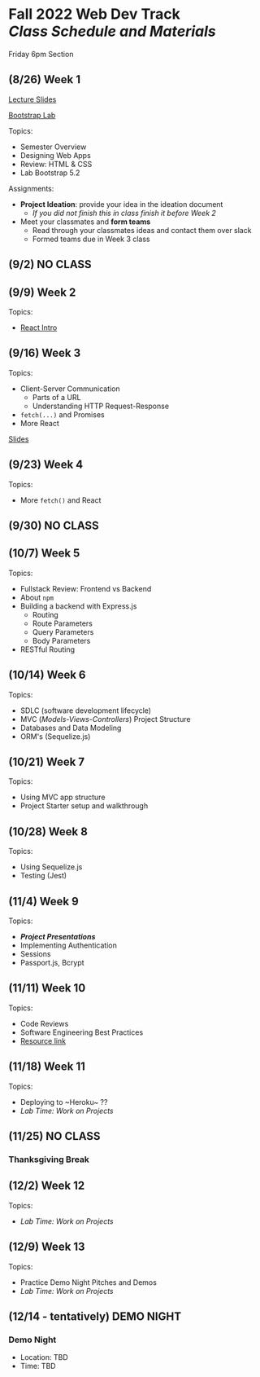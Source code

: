 
# Fall 2022 Web Dev Track <br />_Class Schedule and Materials_

Friday 6pm Section

## (8/26) Week 1

[Lecture Slides](https://docs.google.com/presentation/d/1o8g0k32GoYaWl-Jxyc0s5tfqPF6D3Y0bC8NzlfgvNtI/edit?usp=sharing)

[Bootstrap Lab](https://github.com/CUNYTechPrep/lab-bootstrap-5.2)

Topics:

- Semester Overview
- Designing Web Apps
- Review: HTML & CSS
- Lab Bootstrap 5.2

Assignments:


- **Project Ideation**: provide your idea in the ideation document
    + *If you did not finish this in class finish it before Week 2*
- Meet your classmates and **form teams**
    + Read through your classmates ideas and contact them over slack
    + Formed teams due in Week 3 class

## (9/2) NO CLASS


## (9/9) Week 2

Topics:

- [React Intro](https://docs.google.com/presentation/d/1CSbULftt5IP89SKdYIUZM_04BlkgonVys9_-B4F6nZ8/edit?usp=sharing)



## (9/16) Week 3


Topics:

- Client-Server Communication
    + Parts of a URL
    + Understanding HTTP Request-Response
- `fetch(...)` and Promises
- More React

[Slides](https://docs.google.com/presentation/d/1C8UvHIol1NeKwiFhQII-3-UJKqjRMkBm7iUl8i5mi-c/edit?usp=sharing)


## (9/23) Week 4

Topics:

- More `fetch()` and React

## (9/30) NO CLASS

## (10/7) Week 5


Topics:

- Fullstack Review: Frontend vs Backend
- About `npm`
- Building a backend with Express.js
    + Routing
    + Route Parameters
    + Query Parameters
    + Body Parameters
- RESTful Routing

## (10/14) Week 6

Topics:

- SDLC (software development lifecycle)
- MVC (_Models-Views-Controllers_) Project Structure
- Databases and Data Modeling
- ORM's (Sequelize.js)

## (10/21) Week 7


Topics:

- Using MVC app structure
- Project Starter setup and walkthrough


## (10/28) Week 8


Topics:

- Using Sequelize.js
- Testing (Jest)

## (11/4) Week 9

Topics:

- **_Project Presentations_**
- Implementing Authentication
- Sessions
- Passport.js, Bcrypt

## (11/11) Week 10


Topics:

- Code Reviews
- Software Engineering Best Practices
- [Resource link](http://web.mit.edu/6.005/www/fa16/classes/04-code-review/)

## (11/18) Week 11


Topics:

- Deploying to ~Heroku~ ??
- _Lab Time: Work on Projects_

## (11/25) NO CLASS

### Thanksgiving Break


## (12/2) Week 12

Topics:

- _Lab Time: Work on Projects_

## (12/9) Week 13

Topics:

- Practice Demo Night Pitches and Demos
- _Lab Time: Work on Projects_

## (12/14 - tentatively) DEMO NIGHT

### Demo Night

- Location: TBD
- Time: TBD

